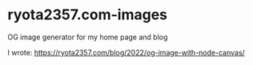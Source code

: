# ryota2357.com-images

 OG image generator for my home page and blog

I wrote: https://ryota2357.com/blog/2022/og-image-with-node-canvas/
